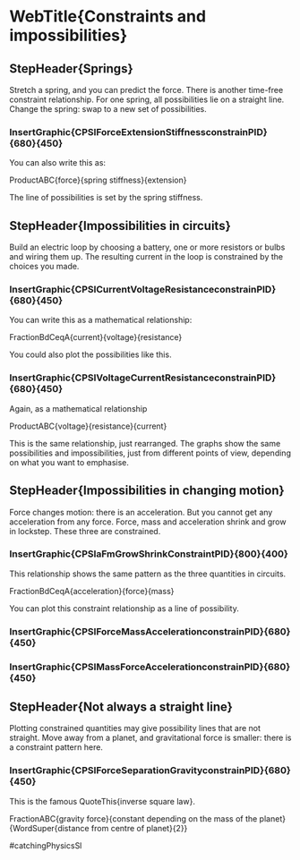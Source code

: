 # WebTitle{Constraints and impossibilities}

## StepHeader{Springs}

Stretch a spring, and you can predict the force. There is another time-free constraint relationship. For one spring, all possibilities lie on a straight line. Change the spring: swap to a new set of possibilities.
### InsertGraphic{CPSlForceExtensionStiffnessconstrainPID}{680}{450}

You can also write this as:

ProductABC{force}{spring stiffness}{extension}

The line of possibilities is set by the spring stiffness.

## StepHeader{Impossibilities in circuits}

Build an electric loop by choosing a battery, one or more resistors or bulbs and wiring them up.  The resulting current in the loop is constrained by the choices you made.

### InsertGraphic{CPSlCurrentVoltageResistanceconstrainPID}{680}{450}

You can write this as a mathematical relationship:

FractionBdCeqA{current}{voltage}{resistance}

You could also plot the possibilities like this.

### InsertGraphic{CPSlVoltageCurrentResistanceconstrainPID}{680}{450}

Again, as a mathematical relationship

ProductABC{voltage}{resistance}{current}

This is the same relationship, just rearranged. The graphs show the same possibilities and impossibilities, just from different points of view, depending on what you want to emphasise.

## StepHeader{Impossibilities in changing motion}

Force changes motion: there is an acceleration. But you cannot get any acceleration from any force. Force, mass and acceleration shrink and grow in lockstep. These three are constrained.
### InsertGraphic{CPSlaFmGrowShrinkConstraintPID}{800}{400}

This relationship shows the same pattern as the three quantities in circuits.

FractionBdCeqA{acceleration}{force}{mass}

You can plot this constraint relationship as a line of possibility.

### InsertGraphic{CPSlForceMassAccelerationconstrainPID}{680}{450}

### InsertGraphic{CPSlMassForceAccelerationconstrainPID}{680}{450}

## StepHeader{Not always a straight line}

Plotting constrained quantities may give possibility lines that are not straight. Move away from a planet, and gravitational force is smaller: there is a constraint pattern here.
### InsertGraphic{CPSlForceSeparationGravityconstrainPID}{680}{450}

This is the famous QuoteThis{inverse square law}.

FractionABC{gravity force}{constant depending on the mass of the planet}{WordSuper{distance from centre of planet}{2}}


#catchingPhysicsSl